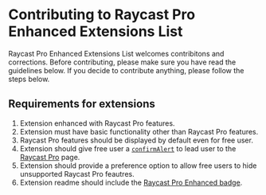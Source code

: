 # Contributing to Raycast Pro Enhanced Extensions List

Raycast Pro Enhanced Extensions List welcomes contribitons and corrections.
Before contributing, please make sure you have read the guidelines below.
If you decide to contribute anything, please follow the steps below.

## Requirements for extensions

1. Extension enhanced with Raycast Pro features.
1. Extension must have basic functionality other than Raycast Pro features.
1. Raycast Pro features should be displayed by default even for free user.
1. Extension should give free user a [`confirmAlert`](https://developers.raycast.com/api-reference/feedback/alert#confirmalert) to lead user to the [Raycast Pro](https://raycast.com/pro) page.
1. Extension should provide a preference option to allow free users to hide unsupported Raycast Pro feautres.
1. Extension readme should include the [Raycast Pro Enhanced badge](https://github.com/LitoMore/raycast-pro-enhanced-extensions/blob/main/README.md#badge).
